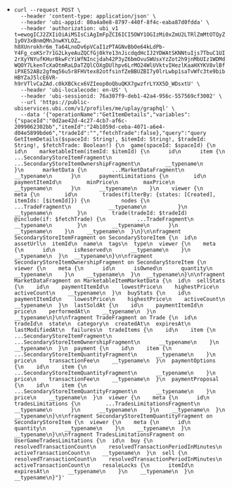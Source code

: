 - ```
  curl --request POST \
    --header 'content-type: application/json' \
    --header 'ubi-appid: 80a4a0e8-8797-440f-8f4c-eaba87d0fdda' \
    --header 'authorization: ubi_v1 t=ewogICJ2ZXIiOiAiMSIsCiAgImFpZCI6ICI5OWY1OGIzMi0xZmU2LTRlZmMtOTQyZi0xNDNjZTc3OWZhYzIiLAogICJlbnYiOiAiUHJvZCIsCiAgInNpZCI6ICI3NmEzMDdmOS1kZWIxLTQyYTQtOTU2Yy01NTc1NjljZjMwMDIiLAogICJ0eXAiOiAiSldFIiwKICAiZW5jIjogIkExMjhDQkMiLAogICJpdiI6ICJLV3hzYmhuektCQnhMLWJESmMyM0NBIiwKICAiaW50IjogIkhTMjU2IiwKICAia2lkIjogIjYxOWUxYTBiLTMzMTYtNDdjNi1iMTA0LWNhMDdkOTljZWFjNiIKfQ.RXeeGkh4_D8CheM7WsTo1oFjN5_dvKx3yBfSzVOegD0LGmfTc5jozeuFmRSkkoy6f3aAeQNZlytn87FpHyvnV9VMa1D5WX7Ugg74u6XiuATBxWFcxaLRotaLlVc-1yOV3xBnmQMnJnwKYLOZ…h8XUnrokhr6m_Ta64LnoDv6pVCaI1zPTAGNvBbOe64kLdPb-Y4Fg_coKSr7r1G2LkyeAuZQCfGj0kYe13nJicdqdHcIJ2YDWAtSKNNtuIjs7TbuC1UIyRHljw9wjmNWGpF2kGpfh-2rXyYNYufKHurBkwFcYiWfNIncjdah42P3yZ6bmOvuSWUsxYzZot2h9jnMbUIz1WDMdfSmcMCyLGLmBLTmYiO_QYfa74kmkSwMlL01K0h_JUMoe4F0j-WQOY7LkenTcXaOtmRaLDaTZQlCOXgDUlhpv6LrMO24WlUVktvIHezlKaaHXYKV8vlBf-iPXE52ABz2gfmq56u5r8FHVtex82otfsinfZeBBUZBI7y0lrLwbp1saTvWfc3te9bibf1vDszy3O9c_A5Zcdge60B_V8T3ZKD2T6b6MmWY3b537gXgnVNeR-HBYZaJ5lcE6VR-h9rVTlvCaZAd.c0kXBCkcx6VZIeop0oQbuQKX7gwzfrLYXX5D_WDsxtU' \
    --header 'ubi-localecode: en-US' \
    --header 'ubi-sessionid: 76a307f9-deb1-42a4-956c-557569cf3002' \
    --url 'https://public-ubiservices.ubi.com/v1/profiles/me/uplay/graphql' \
    --data '{"operationName":"GetItemDetails","variables":{"spaceId":"0d2ae42d-4c27-4cb7-af6c-2099062302bb","itemId":"24b1059d-ceba-4071-a6e4-d04e5899bde6","tradeId":"","fetchTrade":false},"query":"query GetItemDetails($spaceId: String!, $itemId: String!, $tradeId: String!, $fetchTrade: Boolean!) {\n  game(spaceId: $spaceId) {\n    id\n    marketableItem(itemId: $itemId) {\n      id\n      item {\n        ...SecondaryStoreItemFragment\n        ...SecondaryStoreItemOwnershipFragment\n        __typename\n      }\n      marketData {\n        ...MarketDataFragment\n        __typename\n      }\n      paymentLimitations {\n        id\n        paymentItemId\n        minPrice\n        maxPrice\n        __typename\n      }\n      __typename\n    }\n    viewer {\n      meta {\n        id\n        trades(filterBy: {states: [Created], itemIds: [$itemId]}) {\n          nodes {\n            ...TradeFragment\n            __typename\n          }\n          __typename\n        }\n        trade(tradeId: $tradeId) @include(if: $fetchTrade) {\n          ...TradeFragment\n          __typename\n        }\n        __typename\n      }\n      __typename\n    }\n    __typename\n  }\n}\n\nfragment SecondaryStoreItemFragment on SecondaryStoreItem {\n  id\n  assetUrl\n  itemId\n  name\n  tags\n  type\n  viewer {\n    meta {\n      id\n      isReserved\n      __typename\n    }\n    __typename\n  }\n  __typename\n}\n\nfragment SecondaryStoreItemOwnershipFragment on SecondaryStoreItem {\n  viewer {\n    meta {\n      id\n      isOwned\n      quantity\n      __typename\n    }\n    __typename\n  }\n  __typename\n}\n\nfragment MarketDataFragment on MarketableItemMarketData {\n  id\n  sellStats {\n    id\n    paymentItemId\n    lowestPrice\n    highestPrice\n    activeCount\n    __typename\n  }\n  buyStats {\n    id\n    paymentItemId\n    lowestPrice\n    highestPrice\n    activeCount\n    __typename\n  }\n  lastSoldAt {\n    id\n    paymentItemId\n    price\n    performedAt\n    __typename\n  }\n  __typename\n}\n\nfragment TradeFragment on Trade {\n  id\n  tradeId\n  state\n  category\n  createdAt\n  expiresAt\n  lastModifiedAt\n  failures\n  tradeItems {\n    id\n    item {\n      ...SecondaryStoreItemFragment\n      ...SecondaryStoreItemOwnershipFragment\n      __typename\n    }\n    __typename\n  }\n  payment {\n    id\n    item {\n      ...SecondaryStoreItemQuantityFragment\n      __typename\n    }\n    price\n    transactionFee\n    __typename\n  }\n  paymentOptions {\n    id\n    item {\n      ...SecondaryStoreItemQuantityFragment\n      __typename\n    }\n    price\n    transactionFee\n    __typename\n  }\n  paymentProposal {\n    id\n    item {\n      ...SecondaryStoreItemQuantityFragment\n      __typename\n    }\n    price\n    __typename\n  }\n  viewer {\n    meta {\n      id\n      tradesLimitations {\n        ...TradesLimitationsFragment\n        __typename\n      }\n      __typename\n    }\n    __typename\n  }\n  __typename\n}\n\nfragment SecondaryStoreItemQuantityFragment on SecondaryStoreItem {\n  viewer {\n    meta {\n      id\n      quantity\n      __typename\n    }\n    __typename\n  }\n  __typename\n}\n\nfragment TradesLimitationsFragment on UserGameTradesLimitations {\n  id\n  buy {\n    resolvedTransactionCount\n    resolvedTransactionPeriodInMinutes\n    activeTransactionCount\n    __typename\n  }\n  sell {\n    resolvedTransactionCount\n    resolvedTransactionPeriodInMinutes\n    activeTransactionCount\n    resaleLocks {\n      itemId\n      expiresAt\n      __typename\n    }\n    __typename\n  }\n  __typename\n}"}'	
  ```